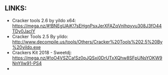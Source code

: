
## LINKS:
* Cracker tools 2.6 by yildo x64: https://mega.nz/#!BNEgUAjK!7sEHgnPsxJerXFAZqVnlhpyvu308J3fO44TDy0JaclY
* Cracker Tools 2.5 By yildo: http://www.decompile.us/tools/Others/Cracker%20Tools%202.5%20By%20yildo.exe
* Crackers Kit 2018 - Sweetdj: https://mega.nz/#!oO4VSZCa!Sz0pJQSxi0DrUTxXQhw8SFpUNsYOKW9NnYllw91-PS4
* 
